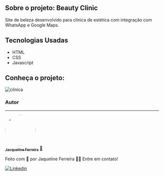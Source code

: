 ## Sobre o projeto: Beauty Clinic
Site de beleza desenvolvido para clínica de estética com integração com WhatsApp e Google Maps.

## Tecnologias Usadas
 * HTML
 * CSS
 * Javascript


## Conheça o projeto: 

![clinica](https://user-images.githubusercontent.com/64090350/157753595-cbeaf861-95b2-4cea-ae2b-e5c3929a51cc.jpg)


### Autor
---

<a href="https://augecode.com/">
 <img style="border-radius: 50%;" src="https://avatars.githubusercontent.com/jacqueline-dev" width="100px;" alt=""/>
 <br />
 <sub><b>Jacqueline Ferreira</b></sub></a> <a href="https://augecode.com/" title="Augecode">🚀</a>


Feito com 💜 por Jaqueline Ferreira 👋🏽 Entre em contato!

[![Linkedin](https://img.shields.io/badge/Meu%20Perfil-Linkdin-blueviolet)](https://www.linkedin.com/in/jacqueline-ferreira-a152761a5/)


